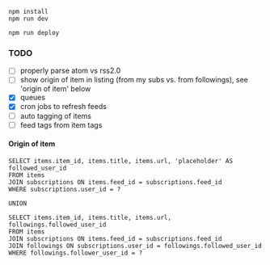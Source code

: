 ```
npm install
npm run dev
```

```
npm run deploy
```

### TODO
- [ ] properly parse atom vs rss2.0
- [ ] show origin of item in listing (from my subs vs. from followings), see 'origin of item' below
- [x] queues
- [x] cron jobs to refresh feeds
- [ ] auto tagging of items
- [ ] feed tags from item tags

#### Origin of item
```
SELECT items.item_id, items.title, items.url, 'placeholder' AS followed_user_id
FROM items
JOIN subscriptions ON items.feed_id = subscriptions.feed_id
WHERE subscriptions.user_id = ?

UNION

SELECT items.item_id, items.title, items.url, followings.followed_user_id
FROM items
JOIN subscriptions ON items.feed_id = subscriptions.feed_id
JOIN followings ON subscriptions.user_id = followings.followed_user_id
WHERE followings.follower_user_id = ?

```